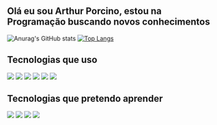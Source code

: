 ## Olá eu sou Arthur Porcino, estou na Programação buscando novos conhecimentos
![Anurag's GitHub stats](https://github-readme-stats.vercel.app/api?username=Arthuz2&show_icons=true&theme=tokyonight)
[![Top Langs](https://github-readme-stats.vercel.app/api/top-langs/?username=Arthuz2&layout=donut&theme=tokyonight)](https://github.com/anuraghazra/github-readme-stats)

 ## Tecnologias que uso
 
 <div>
  <img src="https://img.shields.io/badge/HTML5-E34F26?style=for-the-badge&logo=html5&logoColor=white" target="_blank">
  <img src="https://img.shields.io/badge/CSS3-1572B6?style=for-the-badge&logo=css3&logoColor=white" target="_blank">
  <img src="https://img.shields.io/badge/JavaScript-323330?style=for-the-badge&logo=javascript&logoColor=F7DF1E" target="_blank">
  <img src="https://img.shields.io/badge/PHP-777BB4?style=for-the-badge&logo=php&logoColor=white" target="_blank">
  <img src="https://img.shields.io/badge/symfony-%23000000.svg?style=for-the-badge&logo=symfony&logoColor=white" target="_blank">  
  <img src="https://img.shields.io/badge/MySQL-00000F?style=for-the-badge&logo=mysql&logoColor=white" target="_blank"> 
 </div>

 ## Tecnologias que pretendo aprender

<div>
  <img src="https://img.shields.io/badge/React-20232A?style=for-the-badge&logo=react&logoColor=61DAFB" target="_blank"> 
  <img src="https://img.shields.io/badge/React_Native-20232A?style=for-the-badge&logo=react&logoColor=61DAFB" target="_blank">
  <img src="https://img.shields.io/badge/Laravel-FF2D20?style=for-the-badge&logo=laravel&logoColor=white" target="_blank">
  <img src="https://img.shields.io/badge/TypeScript-007ACC?style=for-the-badge&logo=typescript&logoColor=white" target="_blank">
 </div>

 ##
